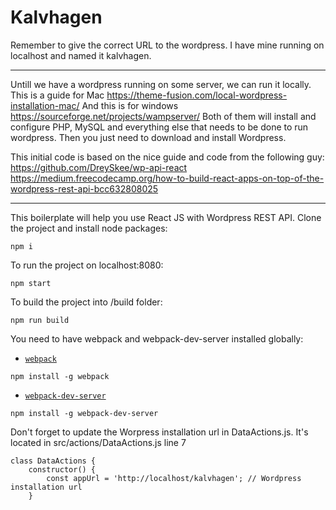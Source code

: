 # Kalvhagen

Remember to give the correct URL to the wordpress. I have mine running on localhost and named it kalvhagen. 
*******
Untill we have a wordpress running on some server, we can run it locally. 
This is a guide for Mac https://theme-fusion.com/local-wordpress-installation-mac/
And this is for windows https://sourceforge.net/projects/wampserver/
Both of them will install and configure PHP, MySQL and everything else that needs to be done to run wordpress. 
Then you just need to download and install Wordpress. 

This initial code is based on the nice guide and code from the following guy: 
https://github.com/DreySkee/wp-api-react
https://medium.freecodecamp.org/how-to-build-react-apps-on-top-of-the-wordpress-rest-api-bcc632808025
******* 


This boilerplate will help you use React JS with Wordpress REST API.
Clone the project and install node packages:

```
npm i
```

To run the project on localhost:8080:
```
npm start
```

To build the project into /build folder:
```
npm run build
```

You need to have webpack and webpack-dev-server installed globally:
* [`webpack`](http://webpack.github.io/docs/)
```
npm install -g webpack
```

* [`webpack-dev-server`](http://webpack.github.io/docs/webpack-dev-server.html)
```
npm install -g webpack-dev-server
```

Don't forget to update the Worpress installation url in DataActions.js. It's located in src/actions/DataActions.js line 7
```
class DataActions {
	constructor() {
		const appUrl = 'http://localhost/kalvhagen'; // Wordpress installation url
	}
```